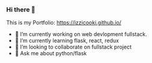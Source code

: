 ### Hi there 👋

This is my Portfolio: https://izzicooki.github.io/



- 🔭 I’m currently working on web devlopment fullstack.
- 🌱 I’m currently learning flask, react, redux
- 👯 I’m looking to collaborate on fullstack project
- 💬 Ask me about python/flask



